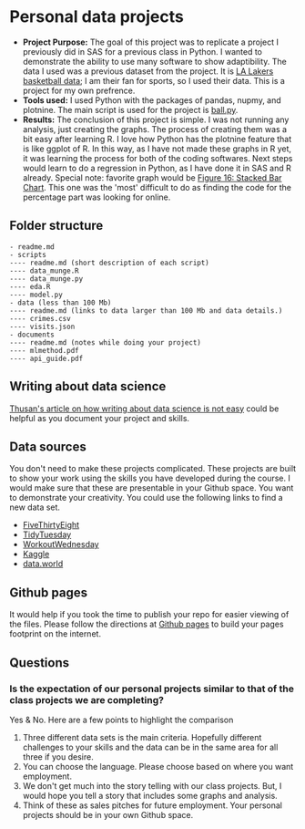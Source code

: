 # Personal data projects

- __Project Purpose:__ The goal of this project was to replicate a project I previously did in SAS for a previous class in Python. I wanted to demonstrate the ability to use many software to show adaptibility. The data I used was a previous dataset from the project. It is [LA Lakers basketball data](https://www.basketball-reference.com/teams/LAL/2018/gamelog/); I am their fan for sports, so I used their data. This is a project for my own prefrence. 
- __Tools used:__ I used Python with the packages of pandas, nupmy, and plotnine. The main script is used for the project is [ball.py](scripts/ball.py).
- __Results:__ The conclusion of this project is simple. I was not running any analysis, just creating the graphs. The process of creating them was a bit easy after learning R. I love how Python has the plotnine feature that is like ggplot of R. In this way, as I have not made these graphs in R yet, it was learning the process for both of the coding softwares. Next steps would learn to do a regression in Python, as I have done it in SAS and R already. Special note: favorite graph would be [Figure 16: Stacked Bar Chart](documents\f16_cohen_Python.png). This one was the 'most' difficult to do as finding the code for the percentage part was looking for online.

## Folder structure

```
- readme.md
- scripts
---- readme.md (short description of each script)
---- data_munge.R
---- data_munge.py
---- eda.R
---- model.py
- data (less than 100 Mb)
---- readme.md (links to data larger than 100 Mb and data details.)
---- crimes.csv
---- visits.json
- documents
---- readme.md (notes while doing your project)
---- mlmethod.pdf
---- api_guide.pdf
```

## Writing about data science

[Thusan's article on how writing about data science is not easy](https://towardsdatascience.com/lets-admit-it-writing-about-data-science-is-not-easy-37a376777d36) could be helpful as you document your project and skills.

## Data sources

You don't need to make these projects complicated. These projects are built to show your work using the skills you have developed during the course. I would make sure that these are presentable in your Github space. You want to demonstrate your creativity. You could use the following links to find a new data set. 

- [FiveThirtyEight](https://github.com/fivethirtyeight/data)
- [TidyTuesday](https://github.com/rfordatascience/tidytuesday)
- [WorkoutWednesday](http://www.workout-wednesday.com/)
- [Kaggle](https://www.kaggle.com/datasets)
- [data.world](https://data.world/search?context=community&entryTypeLabel=dataset&q=free+data&type=all)

## Github pages

It would help if you took the time to publish your repo for easier viewing of the files.  Please follow the directions at [Github pages](https://pages.github.com/) to build your pages footprint on the internet.

## Questions

### Is the expectation of our personal projects similar to that of the class projects we are completing?

Yes & No. Here are a few points to highlight the comparison

1. Three different data sets is the main criteria. Hopefully different challenges to your skills and the data can be in the same area for all three if you desire.
2. You can choose the language. Please choose based on where you want employment.
3. We don't get much into the story telling with our class projects.  But, I would hope you tell a story that includes some graphs and analysis.
4. Think of these as sales pitches for future employment. Your personal projects should be in your own Github space.
